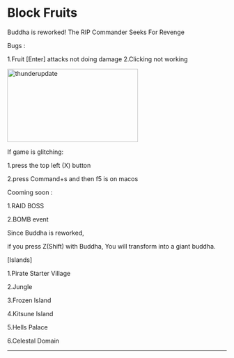 # Block Fruits
Buddha is reworked!
The RIP Commander Seeks For Revenge

Bugs :

1.Fruit [Enter] attacks not doing damage
2.Clicking not working








<img width="300" height="168" alt="thunderupdate" src="https://github.com/user-attachments/assets/e2b4365f-0967-47d5-bcfc-4b5100adb6e7" />





If game is glitching:

1.press the top left (X) button

2.press Command+s and then f5 is on macos



Cooming soon :

1.RAID BOSS 


2.BOMB event




Since Buddha is reworked,

if you press Z(Shift) with Buddha, You will transform into a giant buddha.


[Islands]

1.Pirate Starter Village

2.Jungle

3.Frozen Island

4.Kitsune Island

5.Hells Palace

6.Celestal Domain
___________________
